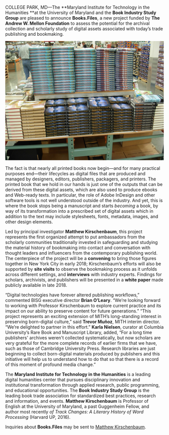 COLLEGE PARK, MD—The **Maryland Institute for Technology in the Humanities **at the University of Maryland and the **Book Industry Study Group** are pleased to announce **Books.Files**, a new project funded by **The** **Andrew W. Mellon Foundation** to assess the potential for the archival collection and scholarly study of digital assets associated with today’s trade publishing and bookmaking.

![](../../images/2010-2499689386_b13cdb37fc_b.jpg)![]()

The fact is that nearly all printed books now begin—and for many practical purposes end—their lifecycles as digital files that are produced and managed by designers, editors, publishers, packagers, and printers. The printed book that we hold in our hands is just one of the outputs that can be derived from these digital assets, which are also used to produce ebooks and Web-ready texts. In particular, the role of Adobe InDesign and other software tools is not well understood outside of the industry. And yet, this is where the book stops being a manuscript and starts _becoming_ a book, by way of its transformation into a prescribed set of digital assets which in addition to the text may include stylesheets, fonts, metadata, images, and other design elements.

Led by principal investigator **Matthew Kirschenbaum**, this project represents the first organized attempt to put ambassadors from the scholarly communities traditionally invested in safeguarding and studying the material history of bookmaking into contact and conversation with thought leaders and influencers from the contemporary publishing world. The centerpiece of the project will be a **convening** to bring those figures together in New York City in early 2018; Kirschenbaum’s efforts will also be supported by **site visits** to observe the bookmaking process as it unfolds across different settings, and **interviews** with industry experts. Findings for scholars, archivists, and publishers will be presented in a **white paper** made publicly available in late 2018.

“Digital technologies have forever altered publishing workflows,” commented BISG executive director **Brian O’Leary**. “We’re looking forward to working with Professor Kirschenbaum to explore current practice and its impact on our ability to preserve content for future generations.” “This project represents an exciting extension of MITH’s long-standing interest in preserving born-digital culture,” said **Trevor Muñoz**, MITH interim director. “We’re delighted to partner in this effort.” **Karla Nielsen**, curator at Columbia University’s Rare Book and Manuscript Library, added, “For a long time publishers' archives weren't collected systematically, but now scholars are very grateful for the more complete records of earlier firms that we have, such as those of Cambridge University Press. Research libraries are just beginning to collect born-digital materials produced by publishers and this initiative will help us to understand how to do that so that there is a record of this moment of profound media change.”

The **Maryland Institute for Technology in the Humanities** is a leading digital humanities center that pursues disciplinary innovation and institutional transformation through applied research, public programming, and educational opportunities. The **Book Industry Study Group** is the leading book trade association for standardized best practices, research and information, and events. **Matthew Kirschenbaum** is Professor of English at the University of Maryland, a past Guggenheim Fellow, and author most recently _of Track Changes: A Literary History of Word Processing_ (Harvard UP, 2016).

Inquiries about **Books.Files** may be sent to [Matthew Kirschenbaum](mailto:mgk@umd.edu).